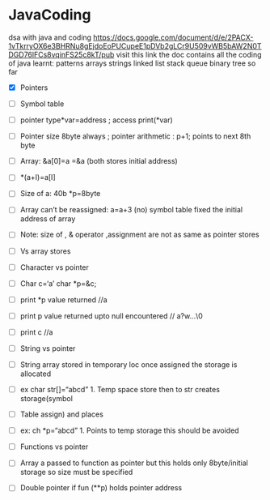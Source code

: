 # JavaCoding
dsa with java and coding
https://docs.google.com/document/d/e/2PACX-1vTkrryOX6e3BHRNu8gEjdoEoPUCupeE1pDVb2gLCr9U509vWB5bAW2N0TDGD76lFCs8vqinFS25c8kT/pub
visit this link the doc contains all the coding of java
learnt:
 patterns 
 arrays 
 strings 
 linked list
 stack 
 queue
 binary tree
 so far
 
- [x] Pointers 

- [ ] Symbol table
- [ ] pointer type*var=address ; access print(*var)
- [ ] Pointer size 8byte always ; pointer arithmetic : p+1; points to next 8th byte 
- [ ] Array: &a[0]=a =&a (both stores initial address)
- [ ] *(a+I)=a[I]
- [ ] Size of a: 40b *p=8byte
- [ ] Array can’t be reassigned: a=a+3 (no) symbol table fixed the initial address of array  

- [ ] Note: size of , & operator ,assignment  are not as same as pointer stores
- [ ]  Vs array stores 

- [ ] Character vs pointer
- [ ] 	Char c=‘a’ char *p=&c;
- [ ] 	print *p value returned //a
- [ ] 	print  p value returned upto null encountered // a?w…\0
- [ ] 	print c //a

- [ ] String vs pointer 
- [ ]    String array stored in temporary loc once assigned the storage is allocated
- [ ] 	ex char str[]=“abcd” 1. Temp space store then to str creates storage(symbol
- [ ]  Table assign) and places 
- [ ] 	ex: ch *p=“abcd” 1. Points to temp storage this  should be avoided 

- [ ] Functions vs pointer

- [ ]    Array a passed to function as pointer but this holds only 8byte/initial storage so size must be specified

- [ ] Double pointer if fun (**p) holds pointer address
